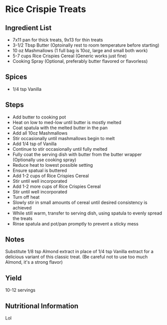 # Rice Crispie Treats

## Ingredient List
- 7x11 pan for thick treats, 9x13 for thin treats
- 3-1/2 Tbsp Butter (Optoinally rest to room temperature before starting)
- 10 oz Mashmallows (1 full bag is 10oz, large and small both work)
- 5-7 cups Rice Crispies Cereal (Generic works just fine)
- Cooking Spray (Optional, preferably butter flavored or flavorless)

## Spices
- 1/4 tsp Vanilla

## Steps
* Add butter to cooking pot
* Heat on low to med-low until butter is mostly melted
* Coat spatula with the melted butter in the pan
* Add all 10oz Mashmallows
* Stir occasionally until mashmallows begin to melt
* Add 1/4 tsp of Vanilla
* Continue to stir occasionally until fully melted
* Fully coat the serving dish with butter from the butter wrapper (Optionally use cooking spray)
* Reduce heat to lowest possible setting
* Ensure spatual is buttered
* Add 1-2 cups of Rice Crispies Cereal
* Stir until well incorporated
* Add 1-2 more cups of Rice Crispies Cereal
* Stir until well incorporated
* Turn off heat
* Slowly stir in small amounts of cereal until desired consistency is achieved
* While still warm, transfer to serving dish, using spatula to evenly spread the treats
* Rinse spatula and pot/pan promptly to prevent a sticky mess

## Notes
Substitute 1/8 tsp Almond extract in place of 1/4 tsp Vanilla extract for a delicious variant of this classic treat. (Be careful not to use too much Almond, it's a strong flavor)

## Yield
10-12 servings

## Nutritional Information
Lol
